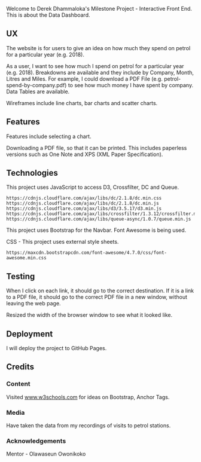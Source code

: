 Welcome to Derek Dhammaloka's Milestone Project - Interactive Front
End.  This is about the Data Dashboard.

## UX

The website is for users to give an idea on how much they spend on petrol for
a particular year (e.g. 2018). 

As a user, I want to see how much I spend on petrol for a particular year
(e.g. 2018).  Breakdowns are available and they include by Company, Month, Litres
and Miles.  For example, I could download a PDF File (e.g. petrol-spend-by-company.pdf) to
see how much money I have spent by company.  Data Tables are available.

Wireframes include line charts, bar charts and scatter charts.

## Features

Features include selecting a chart.

Downloading a PDF file, so that it can be printed.  This includes paperless versions such as One Note and XPS (XML Paper Specification).

## Technologies

This project uses JavaScript to access D3, Crossfilter, DC and Queue.

    https://cdnjs.cloudflare.com/ajax/libs/dc/2.1.8/dc.min.css
    https://cdnjs.cloudflare.com/ajax/libs/dc/2.1.8/dc.min.js
    https://cdnjs.cloudflare.com/ajax/libs/d3/3.5.17/d3.min.js
    https://cdnjs.cloudflare.com/ajax/libs/crossfilter/1.3.12/crossfilter.min.js
    https://cdnjs.cloudflare.com/ajax/libs/queue-async/1.0.7/queue.min.js

This project uses Bootstrap for the Navbar.  Font Awesome is being used.

CSS - This project uses external style sheets.

    https://maxcdn.bootstrapcdn.com/font-awesome/4.7.0/css/font-awesome.min.css

## Testing

When I click on each link, it should go to the correct destination. If it
is a link to a PDF file, it should go to the correct PDF file in a new window,
without leaving the web page.

Resized the width of the browser window to see what it looked like.

## Deployment

I will deploy the project to GitHub Pages.

## Credits

### Content

Visited www.w3schools.com for ideas on Bootstrap, Anchor Tags.

### Media

Have taken the data from my recordings of visits to petrol stations.

### Acknowledgements

Mentor - Olawaseun Owonikoko